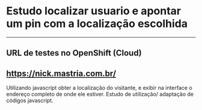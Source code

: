 # Estudo localizar usuario e apontar um pin com a localização escolhida

----
URL de testes no OpenShift (Cloud)
----
https://nick.mastria.com.br/
----

Utilizando javascript obter a localização do visitante, e exibir na interface o endereço completo de onde ele estiver.
Estudo de utilização/ adaptação de códigos javascript.
